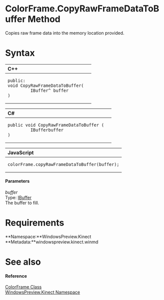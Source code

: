ColorFrame.CopyRawFrameDataToBuffer Method  
==========================================  

Copies raw frame data into the memory location provided. <span id="syntaxSection"></span>

Syntax  
======  

<table>
<colgroup>
<col width="100%" />
</colgroup>
<thead>
<tr class="header">
<th align="left">C++</th>
</tr>
</thead>
<tbody>
<tr class="odd">
<td align="left"><pre><code>public:  
void CopyRawFrameDataToBuffer(  
         IBuffer^ buffer  
)</code></pre></td>
</tr>
</tbody>
</table>

<table>
<colgroup>
<col width="100%" />
</colgroup>
<thead>
<tr class="header">
<th align="left">C#</th>
</tr>
</thead>
<tbody>
<tr class="odd">
<td align="left"><pre><code>public void CopyRawFrameDataToBuffer (  
         IBufferbuffer  
)</code></pre></td>
</tr>
</tbody>
</table>

<table>
<colgroup>
<col width="100%" />
</colgroup>
<thead>
<tr class="header">
<th align="left">JavaScript</th>
</tr>
</thead>
<tbody>
<tr class="odd">
<td align="left"><pre><code>colorFrame.copyRawFrameDataToBuffer(buffer);</code></pre></td>
</tr>
</tbody>
</table>

<span id="ID4EG"></span>
#### Parameters  

*buffer*    
Type: [IBuffer](http://msdn.microsoft.com/en-us/library/windows.storage.streams.ibuffer.aspx)  
The buffer to fill.  

<span id="requirements"></span>

Requirements  
============  

**Namespace:**WindowsPreview.Kinect  
**Metadata:**windowspreview.kinect.winmd  

<span id="ID4E3"></span>

See also  
========  

<span id="ID4E5"></span>
#### Reference  

[ColorFrame Class](../../ColorFrame_Class.md)  
 [WindowsPreview.Kinect Namespace](../../../Kinect.md)  



<!--Please do not edit the data in the comment block below.-->
<!--
TOCTitle : CopyRawFrameDataToBuffer Method
RLTitle : ColorFrame.CopyRawFrameDataToBuffer Method
KeywordK : CopyRawFrameDataToBuffer method
KeywordK : ColorFrame.CopyRawFrameDataToBuffer method
KeywordF : WindowsPreview.Kinect.ColorFrame.CopyRawFrameDataToBuffer
KeywordF : ColorFrame.CopyRawFrameDataToBuffer
KeywordF : CopyRawFrameDataToBuffer
KeywordF : WindowsPreview.Kinect.ColorFrame.CopyRawFrameDataToBuffer(Windows.Storage.Streams.IBuffer)
KeywordA : M:WindowsPreview.Kinect.ColorFrame.CopyRawFrameDataToBuffer(Windows.Storage.Streams.IBuffer)
AssetID : M:WindowsPreview.Kinect.ColorFrame.CopyRawFrameDataToBuffer(Windows.Storage.Streams.IBuffer)
Locale : en-us
CommunityContent : 1
APIType : Managed
APILocation : windowspreview.kinect.winmd
APIName : WindowsPreview.Kinect.ColorFrame.CopyRawFrameDataToBuffer
TargetOS : Windows
TopicType : kbSyntax
DevLang : VB
DevLang : CSharp
DevLang : JavaScript
DevLang : C++
DocSet : K4Wv2
ProjType : K4Wv2Proj
Technology : Kinect for Windows
Product : Kinect for Windows SDK v2
productversion : 20
-->
